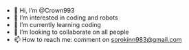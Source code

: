 - 👋 Hi, I’m @Crown993
- 👀 I’m interested in coding and robots
- 🌱 I’m currently learning coding 
- 💞️ I’m looking to collaborate on all people
- 📫 How to reach me: comment on sorokinn983@gmail.com

<!---
Crown993/Crown993 is a ✨ special ✨ repository because its `README.md` (this file) appears on your GitHub profile.
You can click the Preview link to take a look at your changes.
--->
